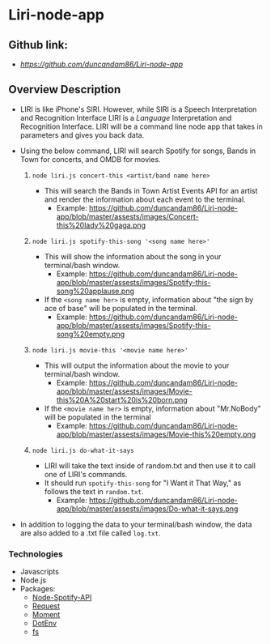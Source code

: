 # Liri-node-app

## Github link: 
* *https://github.com/duncandam86/Liri-node-app*

## Overview Description

* LIRI is like iPhone's SIRI. However, while SIRI is a Speech Interpretation and Recognition Interface LIRI is a _Language_ Interpretation and Recognition Interface. LIRI will be a command line node app that takes in parameters and gives you back data.

* Using the below command, LIRI will search Spotify for songs, Bands in Town for concerts, and OMDB for movies.
    1. `node liri.js concert-this <artist/band name here>`
        * This will search the Bands in Town Artist Events API for an artist and render the information about each event to the terminal.
            * Example: https://github.com/duncandam86/Liri-node-app/blob/master/assests/images/Concert-this%20lady%20gaga.png
         

    2. `node liri.js spotify-this-song '<song name here>'`
        * This will show the information about the song in your terminal/bash window.
            * Example: https://github.com/duncandam86/Liri-node-app/blob/master/assests/images/Spotify-this-song%20applause.png
        * If the `<song name her>` is empty, information about  "the sign by ace of base" will be populated in the terminal.
            * Example: https://github.com/duncandam86/Liri-node-app/blob/master/assests/images/Spotify-this-song%20empty.png
    
    3. `node liri.js movie-this '<movie name here>'`
        * This will output the information about the movie to your terminal/bash window.
            * Example: https://github.com/duncandam86/Liri-node-app/blob/master/assests/images/Movie-this%20A%20start%20is%20born.png
        * If the `<movie name her>` is empty, information about "Mr.NoBody" will be populated in the terminal
            * Example: https://github.com/duncandam86/Liri-node-app/blob/master/assests/images/Movie-this%20empty.png

    4. `node liri.js do-what-it-says`
        * LIRI will take the text inside of random.txt and then use it to call one of LIRI's commands.
        * It should run `spotify-this-song` for "I Want it That Way," as follows the text in `random.txt`.
            * Example: https://github.com/duncandam86/Liri-node-app/blob/master/assests/images/Do-what-it-says.png

* In addition to logging the data to your terminal/bash window, the data are also added to a .txt file called `log.txt`.

### Technologies
* Javascripts
* Node.js
* Packages:
  * [Node-Spotify-API](https://www.npmjs.com/package/node-spotify-api)
  * [Request](https://www.npmjs.com/package/request)
  * [Moment](https://www.npmjs.com/package/moment)
  * [DotEnv](https://www.npmjs.com/package/dotenv)  
  * [fs](https://www.npmjs.com/package/fs)

